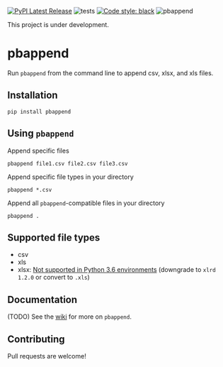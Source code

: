 [![PyPI Latest Release](https://img.shields.io/pypi/v/pbappend)](https://pypi.org/project/pbappend/)
![tests](https://github.com/cnpryer/pbappend/workflows/ci/badge.svg)
[![Code style: black](https://img.shields.io/badge/code%20style-black-000000.svg)](https://github.com/psf/black)
![pbappend](https://img.shields.io/pypi/pyversions/pbappend?color=blue)

This project is under development.

# pbappend

Run `pbappend` from the command line to append csv, xlsx, and xls files.

## Installation

`pip install pbappend`

## Using `pbappend`

Append specific files

`pbappend file1.csv file2.csv file3.csv`

Append specific file types in your directory

`pbappend *.csv`

Append all `pbappend`-compatible files in your directory

`pbappend .`

## Supported file types

- csv
- xls
- xlsx: [Not supported in Python 3.6 environments](https://groups.google.com/g/python-excel/c/IRa8IWq_4zk/m/Af8-hrRnAgAJ?pli=1) (downgrade to `xlrd 1.2.0` or convert to `.xls`)

## Documentation

(TODO)
See the [wiki](https://github.com/cnpryer/pbappend/wiki) for more on `pbappend`.

## Contributing

Pull requests are welcome!
